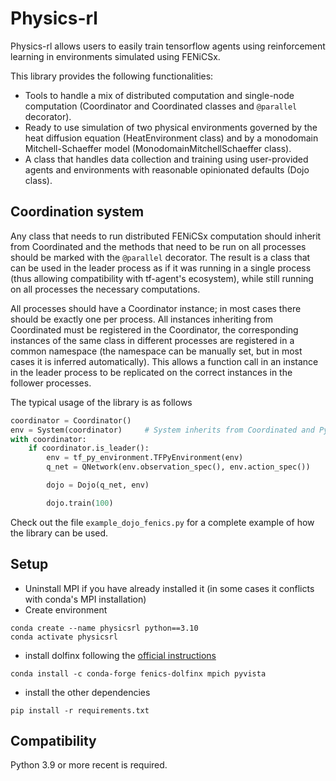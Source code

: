 # Physics-rl

Physics-rl allows users to easily train tensorflow agents using reinforcement learning in environments simulated using FENiCSx.

This library provides the following functionalities:

-   Tools to handle a mix of distributed computation and single-node computation (Coordinator and Coordinated classes and `@parallel` decorator).
-   Ready to use simulation of two physical environments governed by the heat diffusion equation (HeatEnvironment class) and by a monodomain Mitchell-Schaeffer model (MonodomainMitchellSchaeffer class).
-   A class that handles data collection and training using user-provided agents and environments with reasonable opinionated defaults (Dojo class).

## Coordination system

Any class that needs to run distributed FENiCSx computation should inherit from Coordinated and the methods that need to be run on all processes should be marked with the `@parallel` decorator. The result is a class that can be used in the leader process as if it was running in a single process (thus allowing compatibility with tf-agent's ecosystem), while still running on all processes the necessary computations.

All processes should have a Coordinator instance; in most cases there should be exactly one per process. All instances inheriting from Coordinated must be registered in the Coordinator, the corresponding instances of the same class in different processes are registered in a common namespace (the namespace can be manually set, but in most cases it is inferred automatically). This allows a function call in an instance in the leader process to be replicated on the correct instances in the follower processes.

The typical usage of the library is as follows

```python
coordinator = Coordinator()
env = System(coordinator)     # System inherits from Coordinated and PyEnvironment
with coordinator:
    if coordinator.is_leader():
        env = tf_py_environment.TFPyEnvironment(env)
        q_net = QNetwork(env.observation_spec(), env.action_spec())

        dojo = Dojo(q_net, env)

        dojo.train(100)
```

Check out the file `example_dojo_fenics.py` for a complete example of how the library can be used.

## Setup

-   Uninstall MPI if you have already installed it (in some cases it conflicts with conda's MPI installation)
-   Create environment

```
conda create --name physicsrl python==3.10
conda activate physicsrl
```

-   install dolfinx following the [official instructions](https://github.com/FEniCS/dolfinx/blob/main/README.md#installation)

```
conda install -c conda-forge fenics-dolfinx mpich pyvista
```

-   install the other dependencies

```
pip install -r requirements.txt
```

## Compatibility

Python 3.9 or more recent is required.

